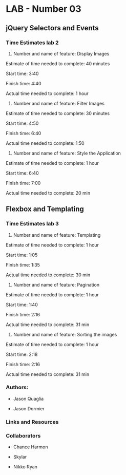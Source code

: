 # LAB - Number 03

## jQuery Selectors and Events

### Time Estimates lab 2

1. Number and name of feature: Display Images

  Estimate of time needed to complete: 40 minutes

  Start time: 3:40

  Finish time: 4:40

  Actual time needed to complete: 1 hour

1. Number and name of feature: Filter Images

  Estimate of time needed to complete: 30 minutes

  Start time: 4:50

  Finish time: 6:40

  Actual time needed to complete: 1:50

1. Number and name of feature: Style the Application

  Estimate of time needed to complete: 1 hour

  Start time: 6:40

  Finish time: 7:00

  Actual time needed to complete: 20 min

## Flexbox and Templating

### Time Estimates lab 3

1. Number and name of feature: Templating

  Estimate of time needed to complete: 1 hour

  Start time: 1:05

  Finish time: 1:35

  Actual time needed to complete: 30 min

1. Number and name of feature: Pagination

  Estimate of time needed to complete: 1 hour

  Start time: 1:40

  Finish time: 2:16

  Actual time needed to complete: 31 min

1. Number and name of feature: Sorting the images

  Estimate of time needed to complete: 1 hour

  Start time: 2:18

  Finish time: 2:16

  Actual time needed to complete: 31 min

### Authors:

- Jason Quaglia

- Jason Dormier

### Links and Resources

### Collaborators

- Chance Harmon

- Skylar

- Nikko Ryan
